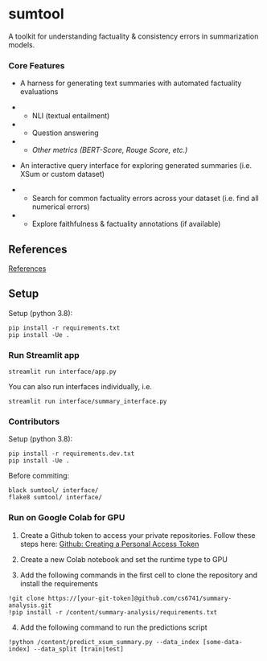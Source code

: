 # sumtool
A toolkit for understanding factuality & consistency errors in summarization models.

### Core Features
- A harness for generating text summaries with automated factuality evaluations 
- - NLI (textual entailment)
- - Question answering
- - _Other metrics (BERT-Score, Rouge Score, etc.)_

- An interactive query interface for exploring generated summaries (i.e. XSum or custom dataset)
- - Search for common factuality errors across your dataset (i.e. find all numerical errors)
- - Explore faithfulness & factuality annotations (if available)

## References

[References](reference.md)

## Setup
Setup (python 3.8):
```
pip install -r requirements.txt
pip install -Ue .
```

### Run Streamlit app
```
streamlit run interface/app.py
```

You can also run interfaces individually, i.e. 
```
streamlit run interface/summary_interface.py
```

### Contributors

Setup (python 3.8):
```
pip install -r requirements.dev.txt
pip install -Ue .
```

Before commiting:
```
black sumtool/ interface/
flake8 sumtool/ interface/
```

### Run on Google Colab for GPU

1. Create a Github token to access your private repositories. Follow these steps here:
[Github: Creating a Personal Access Token](https://docs.github.com/en/authentication/keeping-your-account-and-data-secure/creating-a-personal-access-token)

2. Create a new Colab notebook and set the runtime type to GPU

3. Add the following commands in the first cell to clone the repository and install the requirements
```
!git clone https://[your-git-token]@github.com/cs6741/summary-analysis.git
!pip install -r /content/summary-analysis/requirements.txt
```

4. Add the following command to run the predictions script
```
!python /content/predict_xsum_summary.py --data_index [some-data-index] --data_split [train|test]
```
